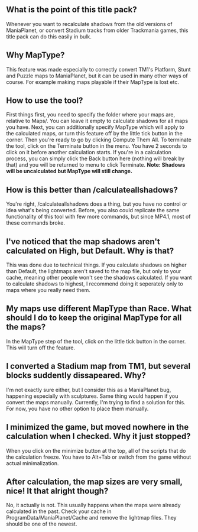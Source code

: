 ## What is the point of this title pack?
Whenever you want to recalculate shadows from the old versions of ManiaPlanet, or convert Stadium tracks from older Trackmania games, this title pack can do this easily in bulk.

## Why MapType?
This feature was made especially to correctly convert TM1's Platform, Stunt and Puzzle maps to ManiaPlanet, but it can be used in many other ways of course. For example making maps playable if their MapType is lost etc.

## How to use the tool?
First things first, you need to specify the folder where your maps are, relative to Maps/. You can leave it empty to calculate shadows for all maps you have. Next, you can additionally specify MapType which will apply to the calculated maps, or turn this feature off by the little tick button in the corner. Then you're ready to go by clicking Compute Them All.
To terminate the tool, click on the Terminate button in the menu. You have 2 seconds to click on it before another calculation starts. If you're in a calculation process, you can simply click the Back button here (nothing will break by that) and you will be returned to menu to click Terminate. **Note: Shadows will be uncalculated but MapType will still change.**

## How is this better than /calculateallshadows?
You're right, /calculateallshadows does a thing, but you have no control or idea what's being converted.
Before, you also could replicate the same functionality of this tool with few more commands, but since MP4.1, most of these commands broke.

## I've noticed that the map shadows aren't calculated on High, but Default. Why is that?
This was done due to technical things.
If you calculate shadows on higher than Default, the lightmaps aren't saved to the map file, but only to your cache, meaning other people won't see the shadows calculated.
If you want to calculate shadows to highest, I recommend doing it seperately only to maps where you really need them.

## My maps use different MapType than Race. What should I do to keep the original MapType for all the maps?
In the MapType step of the tool, click on the little tick button in the corner. This will turn off the feature.

## I converted a Stadium map from TM1, but several blocks suddently dissapeared. Why?
I'm not exactly sure either, but I consider this as a ManiaPlanet bug, happening especially with sculptures. Same thing would happen if you convert the maps manually.
Currently, I'm trying to find a solution for this. For now, you have no other option to place them manually.

## I minimized the game, but moved nowhere in the calculation when I checked. Why it just stopped?
When you click on the minimize button at the top, all of the scripts that do the calculation freeze. You have to Alt+Tab or switch from the game without actual minimalization.

## After calculation, the map sizes are very small, nice! It that alright though?
No, it actually is not. This usually happens when the maps were already calculated in the past. Check your cache in ProgramData/ManiaPlanet/Cache and remove the lightmap files. They should be one of the newest.